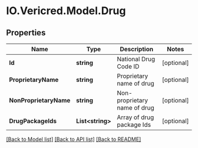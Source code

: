 # IO.Vericred.Model.Drug
## Properties

Name | Type | Description | Notes
------------ | ------------- | ------------- | -------------
**Id** | **string** | National Drug Code ID | [optional] 
**ProprietaryName** | **string** | Proprietary name of drug | [optional] 
**NonProprietaryName** | **string** | Non-proprietary name of drug | [optional] 
**DrugPackageIds** | **List&lt;string&gt;** | Array of drug package Ids | [optional] 

[[Back to Model list]](../README.md#documentation-for-models) [[Back to API list]](../README.md#documentation-for-api-endpoints) [[Back to README]](../README.md)

